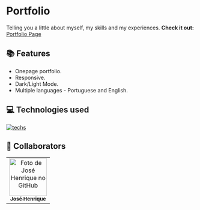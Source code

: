 # Portfolio
Telling you a little about myself, my skills and my experiences.
**Check it out:** [Portfolio Page](https://josehenriquepg.github.io/portfolio/)
## 📚 Features
- Onepage portfolio.
- Responsive.
- Dark/Light Mode.
- Multiple languages - Portuguese and English.
## 💻 Technologies used
[![techs](https://skillicons.dev/icons?i=html,css,js&theme=dark)](https://skillicons.dev)
## 🤝 Collaborators 
<table>
  <tr>
    <td align="center">
      <a href="http://github.com/josehenriquepg">
        <img src="https://avatars.githubusercontent.com/josehenriquepg" width="100px;" alt="Foto de José Henrique no GitHub"/><br>
        <sub>
          <b>José Henrique</b>
        </sub>
      </a>
    </td>
  </tr>
</table>